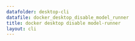 ```yaml
---
datafolder: desktop-cli
datafile: docker_desktop_disable_model_runner
title: docker desktop disable model-runner
layout: cli
---
```

